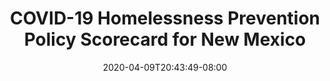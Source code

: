 ---
title: "COVID-19 Homelessness Prevention Policy Scorecard for New Mexico"
date: 2020-04-09T20:43:49-08:00
layout: single
type: covid-policy-rankings
state_abbrev: nm # use state abbreviation.
state_title: New Mexico
photoCredit:
hasSubnav: true
socialDescription: COVID-19 Homelessness Prevention Policy Scorecard for New Mexico
description: See how New Mexico ranks in our nationwide scorecard of homelessness prevention policies in response to COVID-19.
url: /covid-policy-rankings/nm
aliases:
    - /covid-policy-rankings/nm
    - /covid-policy-rankings/new-mexico
    - /es/covid-policy-rankings/nm
    - /es/covid-policy-rankings/new-mexico
---